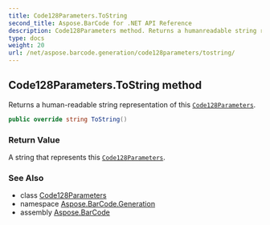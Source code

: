 ```yaml
---
title: Code128Parameters.ToString
second_title: Aspose.BarCode for .NET API Reference
description: Code128Parameters method. Returns a humanreadable string representation of this Code128Parameters
type: docs
weight: 20
url: /net/aspose.barcode.generation/code128parameters/tostring/
---
```

## Code128Parameters.ToString method

Returns a human-readable string representation of this [`Code128Parameters`](../).

```csharp
public override string ToString()
```

### Return Value

A string that represents this [`Code128Parameters`](../).

### See Also

* class [Code128Parameters](../)
* namespace [Aspose.BarCode.Generation](../../code128parameters/)
* assembly [Aspose.BarCode](../../../)


